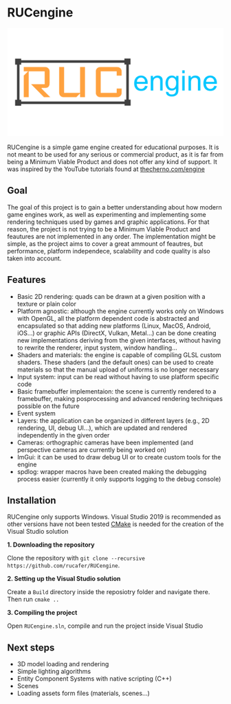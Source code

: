 # RUCengine

![RUCengine](https://github.com/rucafer/RUCengine/blob/master/Branding/Logo.png?raw=true)

RUCengine is a simple game engine created for educational purposes. It is not meant to be used for any serious or commercial product, as it is far from being a Minimum Viable Product and does not offer any kind of support. It was inspired by the YouTube tutorials found at [thecherno.com/engine](https://thecherno.com/engine)

## Goal
The goal of this project is to gain a better understanding about how modern game engines work, as well as experimenting and implementing some rendering techniques used by games and graphic applications. For that reason, the project is not trying to be a Minimum Viable Product and feautures are not implemented in any order. The implementation might be simple, as the project aims to cover a great ammount of feautres, but performance, platform independece, scalability and code quality is also taken into account.

## Features
- Basic 2D rendering: quads can be drawn at a given position with a texture or plain color
- Platform agnostic: although the engine currently works only on Windows with OpenGL, all the platform dependent code is abstracted and encapsulated so that adding new platforms (Linux, MacOS, Android, iOS...) or graphic APIs (DirectX, Vulkan, Metal...) can be done creating new implementations deriving from the given interfaces, without having to rewrite the renderer, input system, window handling...
- Shaders and materials: the engine is capable of compiling GLSL custom shaders. These shaders (and the default ones) can be used to create materials so that the manual upload of uniforms is no longer necessary
- Input system: input can be read without having to use platform specific code
- Basic framebuffer implementaion: the scene is currently rendered to a framebuffer, making posprocessing and advanced rendering techniques possible on the future
- Event system
- Layers: the application can be organized in different layers (e.g., 2D rendering, UI, debug UI...), which are updated and rendered independently in the given order
- Cameras: orthographic cameras have been implemented (and perspective cameras are currently being worked on)
- ImGui: it can be used to draw debug UI or to create custom tools for the engine
- spdlog: wrapper macros have been created making the debugging process easier (currently it only supports logging to the debug console)  

## Installation
RUCengine only supports Windows. Visual Studio 2019 is recommended as other versions have not been tested
[CMake](https://cmake.org/download/) is needed for the creation of the Visual Studio solution

**1. Downloading the repository**

Clone the repository with `git clone --recursive https://github.com/rucafer/RUCengine`.

**2. Setting up the Visual Studio solution**

Create a `Build` directory inside the reposiotry folder and navigate there. Then run `cmake ..`

**3. Compiling the project**

Open `RUCengine.sln`, compile and run the project inside Visual Studio


## Next steps
- 3D model loading and rendering
- Simple lighting algorithms
- Entity Component Systems with native scripting (C++)
- Scenes
- Loading assets form files (materials, scenes...) 
